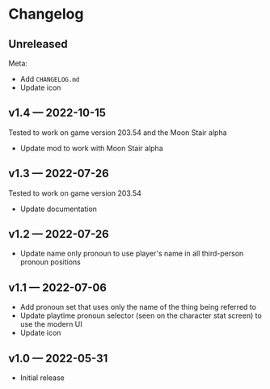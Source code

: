 # Changelog

## Unreleased

Meta:

* Add `CHANGELOG.md`
* Update icon

## v1.4 — 2022-10-15
Tested to work on game version 203.54 and the Moon Stair alpha

* Update mod to work with Moon Stair alpha

## v1.3 — 2022-07-26
Tested to work on game version 203.54

* Update documentation

## v1.2 — 2022-07-26

* Update name only pronoun to use player's name in all third-person pronoun positions

## v1.1 — 2022-07-06

* Add pronoun set that uses only the name of the thing being referred to
* Update playtime pronoun selector (seen on the character stat screen) to use the modern UI
* Update icon

## v1.0 — 2022-05-31

* Initial release

